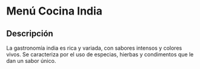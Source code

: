 # Menú Cocina India

## Descripción
La gastronomía india es rica y variada, con sabores intensos y colores vivos. Se caracteriza por el uso de especias, hierbas y condimentos que le dan un sabor único. 